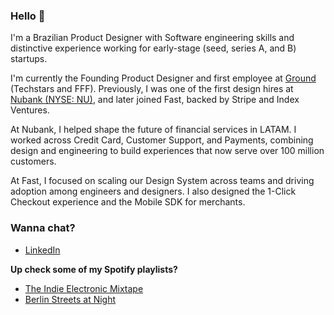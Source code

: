 ### Hello 👋
I'm a Brazilian Product Designer with Software engineering skills and distinctive experience working for early-stage (seed, series A, and B) startups.

I'm currently the Founding Product Designer and first employee at [Ground](https://joinground.com/) (Techstars and FFF). Previously, I was one of the first design hires at [Nubank (NYSE: NU)](https://www.crunchbase.com/organization/nubank), and later joined Fast, backed by Stripe and Index Ventures.

At Nubank, I helped shape the future of financial services in LATAM. I worked across Credit Card, Customer Support, and Payments, combining design and engineering to build experiences that now serve over 100 million customers.

At Fast, I focused on scaling our Design System across teams and driving adoption among engineers and designers. I also designed the 1-Click Checkout experience and the Mobile SDK for merchants.



### Wanna chat?
- [LinkedIn](https://www.linkedin.com/in/maxjosino/)

**Up check some of my Spotify playlists?**
- [The Indie Electronic Mixtape](https://open.spotify.com/playlist/3huEILYH53GelkMxyE42JY?si=634bcb393ee9428b)
- [Berlin Streets at Night](https://open.spotify.com/playlist/3PfZUIRQRYoRLahvNogJSu?si=f9ba89aab2f94212)

<!--

Here are some ideas to get you started:

- 🔭 I’m currently working on a ...
- 🌱 I’m currently learning ...
- 👯 I’m looking to collaborate on ...
- 🤔 I’m looking for help with ...
- 💬 Ask me about Product Design...
- 📫 How to reach me: ...
- 😄 Pronouns: ...
-->
